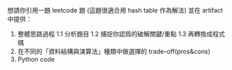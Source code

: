 想請你引用一題 leetcode 題
(這題很適合用 hash table 作為解法)
並在 artifact 中提供：
1. 整體思路過程
  1.1 分析題目
  1.2 捕捉你認爲的破解關鍵/重點
  1.3 再轉換成程式碼
2. 在不同的「資料結構與演算法」種類中做選擇的 trade-off(pros&cons)
3. Python code